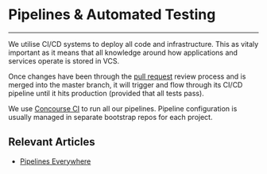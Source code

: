 # Pipelines & Automated Testing
***

We utilise CI/CD systems to deploy all code and infrastructure. This as vitaly
important as it means that all knowledge around how applications and services
operate is stored in VCS.

Once changes have been through the [pull request](code-review.md) review
process and is merged into the master branch, it will trigger and flow through
its CI/CD pipeline until it hits production (provided that all tests pass).

We use [Concourse CI](https://concourse-ci.org/) to run all our pipelines.
Pipeline configuration is usually managed in separate bootstrap repos for each
project.

## Relevant Articles

- [Pipelines Everywhere](https://medium.com/comic-relief/pipelines-everywhere-9eb284f5bee3)
